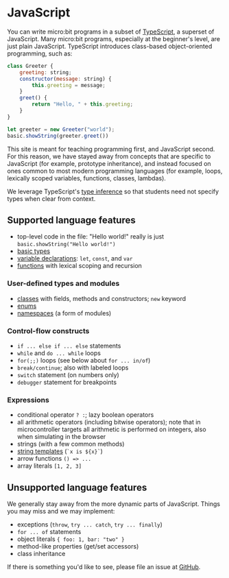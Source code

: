 # JavaScript

You can write micro:bit programs in a subset of [TypeScript](https://www.typescriptlang.org), a superset of JavaScript.
Many micro:bit programs, especially at the beginner's level, are just plain JavaScript. TypeScript introduces class-based 
object-oriented programming, such as:

```js
class Greeter {
    greeting: string;
    constructor(message: string) {
        this.greeting = message;
    }
    greet() {
        return "Hello, " + this.greeting;
    }
}

let greeter = new Greeter("world");
basic.showString(greeter.greet())
```

This site is meant for teaching programming first, and JavaScript second. For this
reason, we have stayed away from concepts that are specific to JavaScript (for
example, prototype inheritance), and instead focused on ones common to most
modern programming languages (for example, loops, lexically scoped variables,
functions, classes, lambdas).

We leverage TypeScript's [type inference](http://www.typescriptlang.org/docs/handbook/type-inference.html) so that
students need not specify types when clear from context.

## Supported language features

* top-level code in the file: "Hello world!" really is just `basic.showString("Hello world!")`
* [basic types](http://www.typescriptlang.org/docs/handbook/basic-types.html)
* [variable declarations](http://www.typescriptlang.org/docs/handbook/variable-declarations.html): `let`, `const`, and `var`
* [functions](http://www.typescriptlang.org/docs/handbook/functions.html) with lexical scoping and recursion

### User-defined types and modules

* [classes](http://www.typescriptlang.org/docs/handbook/classes.html) with fields, methods and constructors; `new` keyword
* [enums](http://www.typescriptlang.org/docs/handbook/enums.html)
* [namespaces](http://www.typescriptlang.org/docs/handbook/namespaces.html)  (a form of modules) 

### Control-flow constructs

* `if ... else if ... else` statements
* `while` and `do ... while` loops
* `for(;;)` loops (see below about `for ... in/of`)
* `break/continue`; also with labeled loops
* `switch` statement (on numbers only)
* `debugger` statement for breakpoints

### Expressions

* conditional operator `? :`; lazy boolean operators
* all arithmetic operators (including bitwise operators); note that in microcontroller targets
  all arithmetic is performed on integers, also when simulating in the browser
* strings (with a few common methods)
* [string templates](https://developer.mozilla.org/en-US/docs/Web/JavaScript/Reference/Template_literals) (`` `x is ${x}` ``)
* arrow functions `() => ...`
* array literals `[1, 2, 3]`


## Unsupported language features

We generally stay away from the more dynamic parts of JavaScript. 
Things you may miss and we may implement:

* exceptions (`throw`, `try ... catch`, `try ... finally`)
* `for ... of` statements
* object literals `{ foo: 1, bar: "two" }`
* method-like properties (get/set accessors)
* class inheritance

If there is something you'd like to see, please file an issue at [GitHub](http://github.com/microsoft/pxt/issues).